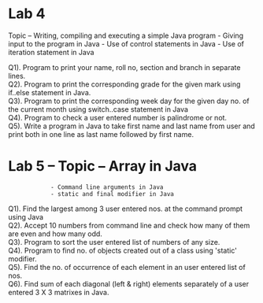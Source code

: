 # Lab 4
  Topic – Writing, compiling and executing a simple Java program
                - Giving input to the program in Java
                - Use of control statements in Java
                - Use of iteration statement in Java

Q1). Program to print your name, roll no, section and branch in separate lines. <br/>
Q2). Program to print the corresponding grade for the given mark using if..else statement in Java. <br/>
Q3). Program to print the corresponding week day for the given day no. of the current month using switch..case statement in Java <br/>
Q4). Program to check a user entered number is palindrome or not. <br/>
Q5). Write a program in Java to take first name and last name from user and print both in one line as last name followed by first name. <br/>

# Lab 5 – Topic – Array in Java
                - Command line arguments in Java
                - static and final modifier in Java

Q1). Find the largest among 3 user entered nos. at the command prompt using Java <br/>
Q2). Accept 10 numbers from command line and check how many of them are even and how many odd. <br/>
Q3). Program to sort the user entered list of numbers of any size. <br/>
Q4). Program to find no. of objects created out of a class using 'static' modifier. <br/>
Q5). Find the no. of occurrence of each element in an user entered list of nos. <br/>
Q6). Find sum of each diagonal (left & right) elements separately of a user entered 3 X 3 matrixes in Java. <br/>